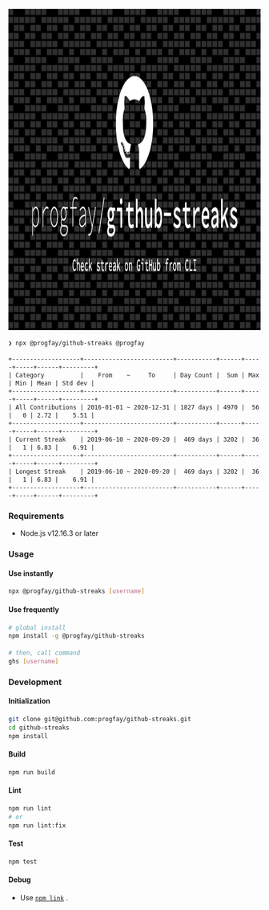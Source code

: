 <p align="center">
  <img width="1280" height="640" src="/.github/thumbnail.png">
</p>

```
❯ npx @progfay/github-streaks @progfay

+-------------------+-------------------------+-----------+------+-----+-----+------+---------+
| Category          |    From    ~     To     | Day Count |  Sum | Max | Min | Mean | Std dev |
+-------------------+-------------------------+-----------+------+-----+-----+------+---------+
| All Contributions | 2016-01-01 ~ 2020-12-31 | 1827 days | 4970 |  56 |   0 | 2.72 |    5.51 |
+-------------------+-------------------------+-----------+------+-----+-----+------+---------+
| Current Streak    | 2019-06-10 ~ 2020-09-20 |  469 days | 3202 |  36 |   1 | 6.83 |    6.91 |
+-------------------+-------------------------+-----------+------+-----+-----+------+---------+
| Longest Streak    | 2019-06-10 ~ 2020-09-20 |  469 days | 3202 |  36 |   1 | 6.83 |    6.91 |
+-------------------+-------------------------+-----------+------+-----+-----+------+---------+
```

### Requirements

- Node.js v12.16.3 or later


### Usage

#### Use instantly

```sh
npx @progfay/github-streaks [username]
```

#### Use frequently

```sh
# global install
npm install -g @progfay/github-streaks

# then, call command
ghs [username]
```


### Development

#### Initialization

```sh
git clone git@github.com:progfay/github-streaks.git
cd github-streaks
npm install
```


#### Build

```sh
npm run build
```


#### Lint

```sh
npm run lint
# or
npm run lint:fix
```


#### Test

```sh
npm test
```


#### Debug

- Use [`npm link`](https://docs.npmjs.com/cli/link.html) .

